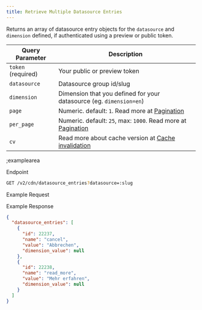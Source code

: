 ```yaml
---
title: Retrieve Multiple Datasource Entries
---
```


Returns an array of datasource entry objects for the `datasource` and `dimension` defined, if authenticated using a preview or public token.

| Query Parameter           | Description          |
|---------------------|----------------------|
| `token` (required) | Your public or preview token |
| `datasource` | 	Datasource group id/slug | 
| `dimension` | Dimension that you defined for your datasource (eg. `dimension=en`) |
| `page` | Numeric. default: `1`. Read more at [Pagination](#topics/pagination) |
| `per_page` | Numeric. default: `25`, max: `1000`. Read more at [Pagination](#topics/pagination) | 
| `cv` | Read more about cache version at [Cache invalidation](#topics/cache-invalidation) |

;examplearea

Endpoint

```bash
GET /v2/cdn/datasource_entries?datasource=:slug
```

Example Request

<RequestExample url="https://api.storyblok.com/v2/cdn/datasource_entries?datasource=labels&token=ask9soUkv02QqbZgmZdeDAtt"></RequestExample>

Example Response 

```json
{
  "datasource_entries": [
    {
      "id": 22237,
      "name": "cancel",
      "value": "Abbrechen",
      "dimension_value": null
    },
    {
      "id": 22238,
      "name": "read_more",
      "value": "Mehr erfahren",
      "dimension_value": null
    }
  ]
}
```
